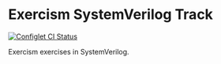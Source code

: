 # Exercism SystemVerilog Track
[![Configlet CI Status](https://github.com/exercism/system-verilog/actions/workflows/configlet.yml/badge.svg)](https://github.com/exercism/system-verilog/actions/workflows/configlet.yml)

Exercism exercises in SystemVerilog.
